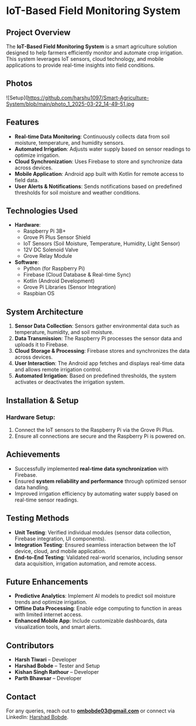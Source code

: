 # IoT-Based Field Monitoring System

## Project Overview
The **IoT-Based Field Monitoring System** is a smart agriculture solution designed to help farmers efficiently monitor and automate crop irrigation. This system leverages IoT sensors, cloud technology, and mobile applications to provide real-time insights into field conditions.
## Photos 
![Setup](https://github.com/harshu1097/Smart-Agriculture-System/blob/main/photo_1_2025-03-22_14-49-51.jpg
## Features
- **Real-time Data Monitoring**: Continuously collects data from soil moisture, temperature, and humidity sensors.
- **Automated Irrigation**: Adjusts water supply based on sensor readings to optimize irrigation.
- **Cloud Synchronization**: Uses Firebase to store and synchronize data across devices.
- **Mobile Application**: Android app built with Kotlin for remote access to field data.
- **User Alerts & Notifications**: Sends notifications based on predefined thresholds for soil moisture and weather conditions.

## Technologies Used
- **Hardware**:
  - Raspberry Pi 3B+
  - Grove Pi Plus Sensor Shield
  - IoT Sensors (Soil Moisture, Temperature, Humidity, Light Sensor)
  - 12V DC Solenoid Valve
  - Grove Relay Module
- **Software**:
  - Python (for Raspberry Pi)
  - Firebase (Cloud Database & Real-time Sync)
  - Kotlin (Android Development)
  - Grove Pi Libraries (Sensor Integration)
  - Raspbian OS

## System Architecture
1. **Sensor Data Collection**: Sensors gather environmental data such as temperature, humidity, and soil moisture.
2. **Data Transmission**: The Raspberry Pi processes the sensor data and uploads it to Firebase.
3. **Cloud Storage & Processing**: Firebase stores and synchronizes the data across devices.
4. **User Interaction**: The Android app fetches and displays real-time data and allows remote irrigation control.
5. **Automated Irrigation**: Based on predefined thresholds, the system activates or deactivates the irrigation system.

## Installation & Setup
### Hardware Setup:
1. Connect the IoT sensors to the Raspberry Pi via the Grove Pi Plus.
2. Ensure all connections are secure and the Raspberry Pi is powered on.
## Achievements
- Successfully implemented **real-time data synchronization** with Firebase.
- Ensured **system reliability and performance** through optimized sensor data handling.
- Improved irrigation efficiency by automating water supply based on real-time sensor readings.

## Testing Methods
- **Unit Testing**: Verified individual modules (sensor data collection, Firebase integration, UI components).
- **Integration Testing**: Ensured seamless interaction between the IoT device, cloud, and mobile application.
- **End-to-End Testing**: Validated real-world scenarios, including sensor data acquisition, irrigation automation, and remote access.

## Future Enhancements
- **Predictive Analytics**: Implement AI models to predict soil moisture trends and optimize irrigation.
- **Offline Data Processing**: Enable edge computing to function in areas with limited internet access.
- **Enhanced Mobile App**: Include customizable dashboards, data visualization tools, and smart alerts.

## Contributors
- **Harsh Tiwari** – Developer 
- **Harshad Bobde** – Tester and Setup
- **Kishan Singh Rathour** – Developer
- **Parth Bhawsar** – Developer
## Contact
For any queries, reach out to **ombobde03@gmail.com** or connect via LinkedIn: [Harshad Bobde](https://www.linkedin.com/in/harshad-bobde/).
